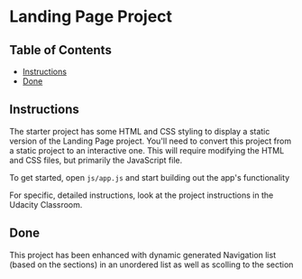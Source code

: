 # Landing Page Project

## Table of Contents

- [Instructions](#instructions)
- [Done](#done)

## Instructions

The starter project has some HTML and CSS styling to display a static version of
the Landing Page project. You'll need to convert this project from a static
project to an interactive one. This will require modifying the HTML and CSS
files, but primarily the JavaScript file.

To get started, open `js/app.js` and start building out the app's functionality

For specific, detailed instructions, look at the project instructions in the
Udacity Classroom.

## Done

This project has been enhanced with dynamic generated Navigation list (based on
the sections) in an unordered list as well as scolling to the section
